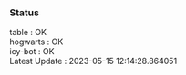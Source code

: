 ### Status


table : OK  
hogwarts : OK  
icy-bot : OK  
Latest Update : 2023-05-15 12:14:28.864051
